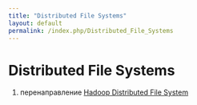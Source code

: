 ```yaml
---
title: "Distributed File Systems"
layout: default
permalink: /index.php/Distributed_File_Systems
---
```


# Distributed File Systems

1. перенаправление [Hadoop Distributed File System](Hadoop_Distributed_File_System)